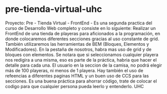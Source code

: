 # pre-tienda-virtual-uhc
Proyecto: Pre - Tienda Virtual - FrontEnd -
Es una segunda practica del curso de Desarrollo Web completo y consiste en lo siguiente:
Realizar un FrontEnd de una tienda de playeras para aficionados a la programación, en donde colocaremos diferentes secciones gracias al uso constante de grid.
También utilizaremos las herramientas de BEM (Bloques, Elementos y Modificadores).
En la pestaña de nosotros, habra mas uso de grid y de bloques con elementos.
Se notara que si seleccionamos cualquier playera nos redigira a una misma, eso es parte de la práctica, habria que hacer el detalle para cada una.
El usuario en la seccion de la camisa, no podrá elegir más de 100 playeras, ni menos de 1 playera.
Hay también el uso de refeencias a diferentes paginas HTML y un buen uso de CCS para las secciones.
Es una buena práctica para ahorrar código, trate de colocar el codigo para que cualquier persona pueda leerlo y entenderlo.
UHC
